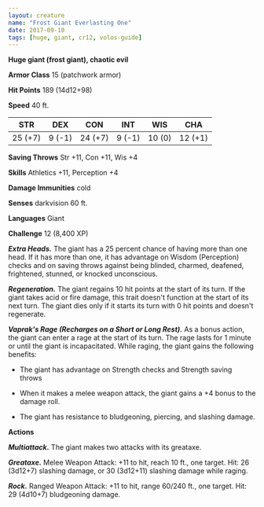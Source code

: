 ```yaml
---
layout: creature
name: "Frost Giant Everlasting One"
date: 2017-09-10
tags: [huge, giant, cr12, volos-guide]
---
```


**Huge giant (frost giant), chaotic evil**

**Armor Class** 15 (patchwork armor)

**Hit Points** 189 (14d12+98)

**Speed** 40 ft.

|   STR   |   DEX   |   CON   |   INT   |   WIS   |   CHA   |
|:-----:|:-----:|:-----:|:-----:|:-----:|:-----:|
| 25 (+7) | 9 (-1) | 24 (+7) | 9 (-1) | 10 (0) | 12 (+1) |

**Saving Throws** Str +11, Con +11, Wis +4

**Skills** Athletics +11, Perception +4

**Damage Immunities** cold

**Senses** darkvision 60 ft.

**Languages** Giant

**Challenge** 12 (8,400 XP)

***Extra Heads.*** The giant has a 25 percent chance of having more than one head. If it has more than one, it has advantage on Wisdom (Perception) checks and on saving throws against being blinded, charmed, deafened, frightened, stunned, or knocked unconscious.

***Regeneration.*** The giant regains 10 hit points at the start of its turn. If the giant takes acid or fire damage, this trait doesn't function at the start of its next turn. The giant dies only if it starts its turn with 0 hit points and doesn't regenerate.

***Vaprak's Rage (Recharges on a Short or Long Rest).*** As a bonus action, the giant can enter a rage at the start of its turn. The rage lasts for 1 minute or until the giant is incapacitated. While raging, the giant gains the following benefits:

- The giant has advantage on Strength checks and Strength saving throws

- When it makes a melee weapon attack, the giant gains a +4 bonus to the damage roll.

- The giant has resistance to bludgeoning, piercing, and slashing damage.

**Actions**

***Multiattack.*** The giant makes two attacks with its greataxe.

***Greataxe.*** Melee Weapon Attack: +11 to hit, reach 10 ft., one target. Hit: 26 (3d12+7) slashing damage, or 30 (3d12+11) slashing damage while raging.

***Rock.*** Ranged Weapon Attack: +11 to hit, range 60/240 ft., one target. Hit: 29 (4d10+7) bludgeoning damage.

